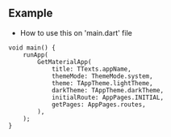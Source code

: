 ## Example
 - How to use this on 'main.dart' file

```
void main() {
    runApp(
        GetMaterialApp(
            title: TTexts.appName,
            themeMode: ThemeMode.system,
            theme: TAppTheme.lightTheme,
            darkTheme: TAppTheme.darkTheme,
            initialRoute: AppPages.INITIAL,
            getPages: AppPages.routes,
        ),
    );
}
```